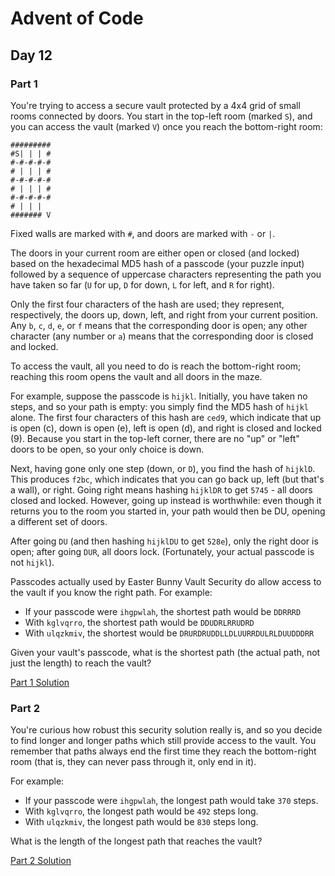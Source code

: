 # Advent of Code
## Day 12

### Part 1
You're trying to access a secure vault protected by a 4x4 grid of small rooms connected by doors. You start in the top-left room (marked `S`), and you can access the vault (marked `V`) once you reach the bottom-right room:

```
#########
#S| | | #
#-#-#-#-#
# | | | #
#-#-#-#-#
# | | | #
#-#-#-#-#
# | | |  
####### V
```

Fixed walls are marked with `#`, and doors are marked with `-` or `|`.

The doors in your current room are either open or closed (and locked) based on the hexadecimal MD5 hash of a passcode (your puzzle input) followed by a sequence of uppercase characters representing the path you have taken so far (`U` for up, `D` for down, `L` for left, and `R` for right).

Only the first four characters of the hash are used; they represent, respectively, the doors up, down, left, and right from your current position. Any `b`, `c`, `d`, `e`, or `f` means that the corresponding door is open; any other character (any number or `a`) means that the corresponding door is closed and locked.

To access the vault, all you need to do is reach the bottom-right room; reaching this room opens the vault and all doors in the maze.

For example, suppose the passcode is `hijkl`. Initially, you have taken no steps, and so your path is empty: you simply find the MD5 hash of `hijkl` alone. The first four characters of this hash are `ced9`, which indicate that up is open (c), down is open (e), left is open (d), and right is closed and locked (9). Because you start in the top-left corner, there are no "up" or "left" doors to be open, so your only choice is down.

Next, having gone only one step (down, or `D`), you find the hash of `hijklD`. This produces `f2bc`, which indicates that you can go back up, left (but that's a wall), or right. Going right means hashing `hijklDR` to get `5745` - all doors closed and locked. However, going up instead is worthwhile: even though it returns you to the room you started in, your path would then be DU, opening a different set of doors.

After going `DU` (and then hashing `hijklDU` to get `528e`), only the right door is open; after going `DUR`, all doors lock. (Fortunately, your actual passcode is not `hijkl`).

Passcodes actually used by Easter Bunny Vault Security do allow access to the vault if you know the right path. For example:
* If your passcode were `ihgpwlah`, the shortest path would be `DDRRRD`
* With `kglvqrro`, the shortest path would be `DDUDRLRRUDRD`
* With `ulqzkmiv`, the shortest would be `DRURDRUDDLLDLUURRDULRLDUUDDDRR`

Given your vault's passcode, what is the shortest path (the actual path, not just the length) to reach the vault?

[Part 1 Solution](part1.rb)

### Part 2
You're curious how robust this security solution really is, and so you decide to find longer and longer paths which still provide access to the vault. You remember that paths always end the first time they reach the bottom-right room (that is, they can never pass through it, only end in it).

For example:
* If your passcode were `ihgpwlah`, the longest path would take `370` steps.
* With `kglvqrro`, the longest path would be `492` steps long.
* With `ulqzkmiv`, the longest path would be `830` steps long.

What is the length of the longest path that reaches the vault?

[Part 2 Solution](part2.rb)